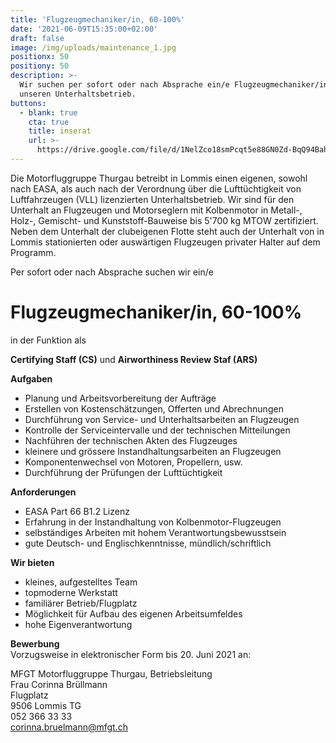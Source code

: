 ```yaml
---
title: 'Flugzeugmechaniker/in, 60-100%'
date: '2021-06-09T15:35:00+02:00'
draft: false
image: /img/uploads/maintenance_1.jpg
positionx: 50
positiony: 50
description: >-
  Wir suchen per sofort oder nach Absprache ein/e Flugzeugmechaniker/in für
  unseren Unterhaltsbetrieb.
buttons:
  - blank: true
    cta: true
    title: inserat
    url: >-
      https://drive.google.com/file/d/1NelZco18smPcqt5e88GN0Zd-BqQ94Bah/view?usp=sharing
---
```

Die Motorfluggruppe Thurgau betreibt in Lommis einen eigenen, sowohl nach EASA, als auch nach der Verordnung über die Lufttüchtigkeit von Luftfahrzeugen (VLL) lizenzierten Unterhaltsbetrieb. Wir sind für den Unterhalt an Flugzeugen und Motorseglern mit Kolbenmotor in Metall-, Holz-, Gemischt- und Kunststoff-Bauweise bis 5'700 kg MTOW zertifiziert. Neben dem Unterhalt der clubeigenen Flotte steht auch der Unterhalt von in Lommis stationierten oder auswärtigen Flugzeugen privater Halter auf dem Programm.

Per sofort oder nach Absprache suchen wir ein/e

# Flugzeugmechaniker/in, 60-100% #

in der Funktion als

**Certifying Staff (CS)** und **Airworthiness Review Staf (ARS)**

**Aufgaben**
- Planung und Arbeitsvorbereitung der Aufträge
- Erstellen von Kostenschätzungen, Offerten und Abrechnungen
- Durchführung von Service- und Unterhaltsarbeiten an Flugzeugen
- Kontrolle der Serviceintervalle und der technischen Mitteilungen
- Nachführen der technischen Akten des Flugzeuges
- kleinere und grössere Instandhaltungsarbeiten an Flugzeugen
- Komponentenwechsel von Motoren, Propellern, usw.
- Durchführung der Prüfungen der Lufttüchtigkeit

**Anforderungen**
- EASA Part 66 B1.2 Lizenz
- Erfahrung in der Instandhaltung von Kolbenmotor-Flugzeugen
- selbständiges Arbeiten mit hohem Verantwortungsbewusstsein
- gute Deutsch- und Englischkenntnisse, mündlich/schriftlich

**Wir bieten**
- kleines, aufgestelltes Team
- topmoderne Werkstatt
- familiärer Betrieb/Flugplatz
- Möglichkeit für Aufbau des eigenen Arbeitsumfeldes
- hohe Eigenverantwortung

**Bewerbung** \
Vorzugsweise in elektronischer Form bis 20. Juni 2021 an:

MFGT Motorfluggruppe Thurgau, Betriebsleitung \
Frau Corinna Brüllmann \
Flugplatz \
9506 Lommis TG \
052 366 33 33 \
corinna.bruelmann@mfgt.ch
